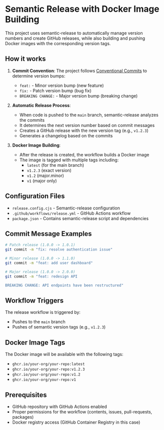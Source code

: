 # Semantic Release with Docker Image Building

This project uses semantic-release to automatically manage version numbers and create GitHub releases, while also building and pushing Docker images with the corresponding version tags.

## How it works

1. **Commit Convention**: The project follows [Conventional Commits](https://www.conventionalcommits.org/) to determine version bumps:
   - `feat:` - Minor version bump (new feature)
   - `fix:` - Patch version bump (bug fix)
   - `BREAKING CHANGE:` - Major version bump (breaking change)

2. **Automatic Release Process**:
   - When code is pushed to the `main` branch, semantic-release analyzes the commits
   - It determines the next version number based on commit messages
   - Creates a GitHub release with the new version tag (e.g., `v1.2.3`)
   - Generates a changelog based on the commits

3. **Docker Image Building**:
   - After the release is created, the workflow builds a Docker image
   - The image is tagged with multiple tags including:
     - `latest` (for the main branch)
     - `v1.2.3` (exact version)
     - `v1.2` (major.minor)
     - `v1` (major only)

## Configuration Files

- `release.config.cjs` - Semantic-release configuration
- `.github/workflows/release.yml` - GitHub Actions workflow
- `package.json` - Contains semantic-release script and dependencies

## Commit Message Examples

```bash
# Patch release (1.0.0 -> 1.0.1)
git commit -m "fix: resolve authentication issue"

# Minor release (1.0.0 -> 1.1.0)
git commit -m "feat: add user dashboard"

# Major release (1.0.0 -> 2.0.0)
git commit -m "feat: redesign API

BREAKING CHANGE: API endpoints have been restructured"
```

## Workflow Triggers

The release workflow is triggered by:
- Pushes to the `main` branch
- Pushes of semantic version tags (e.g., `v1.2.3`)

## Docker Image Tags

The Docker image will be available with the following tags:
- `ghcr.io/your-org/your-repo:latest`
- `ghcr.io/your-org/your-repo:v1.2.3`
- `ghcr.io/your-org/your-repo:v1.2`
- `ghcr.io/your-org/your-repo:v1`

## Prerequisites

- GitHub repository with GitHub Actions enabled
- Proper permissions for the workflow (contents, issues, pull-requests, packages)
- Docker registry access (GitHub Container Registry in this case) 
